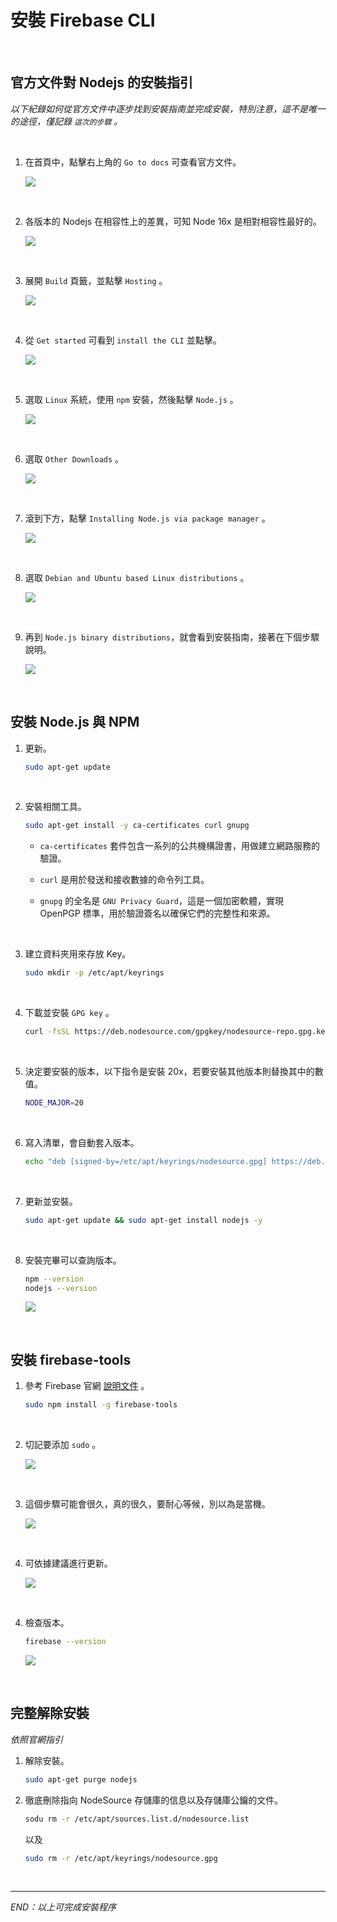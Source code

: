 # 安裝 Firebase CLI

<br>

## 官方文件對 Nodejs 的安裝指引

_以下紀錄如何從官方文件中逐步找到安裝指南並完成安裝，特別注意，這不是唯一的途徑，僅記錄 `這次的步驟` 。_

<br>

1. 在首頁中，點擊右上角的 `Go to docs` 可查看官方文件。

    ![](images/img_04.png)

<br>

2. 各版本的 Nodejs 在相容性上的差異，可知 Node 16x 是相對相容性最好的。

    ![](images/img_01.png)

<br>

3. 展開 `Build` 頁籤，並點擊 `Hosting` 。

    ![](images/img_05.png)

<br>

4. 從 `Get started` 可看到 `install the CLI` 並點擊。

    ![](images/img_06.png)

<br>

5. 選取 `Linux` 系統，使用 `npm` 安裝，然後點擊 `Node.js` 。

    ![](images/img_07.png)

<br>

6. 選取 `Other Downloads` 。

    ![](images/img_08.png)

<br>

7. 滾到下方，點擊 `Installing Node.js via package manager` 。

    ![](images/img_09.png)

<br>

8. 選取 `Debian and Ubuntu based Linux distributions` 。

    ![](images/img_10.png)

<br>

9. 再到 `Node.js binary distributions`，就會看到安裝指南，接著在下個步驟說明。

    ![](images/img_11.png)


<br>

## 安裝 Node.js 與 NPM

1. 更新。

    ```bash
    sudo apt-get update
    ```

<br>

2. 安裝相關工具。

    ```bash
    sudo apt-get install -y ca-certificates curl gnupg
    ```

   - `ca-certificates` 套件包含一系列的公共機構證書，用做建立網路服務的驗證。
   
   - `curl` 是用於發送和接收數據的命令列工具。
   
   - `gnupg` 的全名是 `GNU Privacy Guard`，這是一個加密軟體，實現 OpenPGP 標準，用於驗證簽名以確保它們的完整性和來源。

<br>

3. 建立資料夾用來存放 Key。

    ```bash
    sudo mkdir -p /etc/apt/keyrings
    ```

<br>

4. 下載並安裝 `GPG key` 。

    ```bash
    curl -fsSL https://deb.nodesource.com/gpgkey/nodesource-repo.gpg.key | sudo gpg --dearmor -o /etc/apt/keyrings/nodesource.gpg
    ```

<br>

5. 決定要安裝的版本，以下指令是安裝 20x，若要安裝其他版本則替換其中的數值。

    ```bash
    NODE_MAJOR=20
    ```

<br>

6. 寫入清單，會自動套入版本。

    ```bash
    echo "deb [signed-by=/etc/apt/keyrings/nodesource.gpg] https://deb.nodesource.com/node_$NODE_MAJOR.x nodistro main" | sudo tee /etc/apt/sources.list.d/nodesource.list
    ```

<br>

7. 更新並安裝。

    ```bash
    sudo apt-get update && sudo apt-get install nodejs -y
    ```

<br>

8. 安裝完畢可以查詢版本。

    ```bash
    npm --version
    nodejs --version
    ```
    
    ![](images/img_02.png)

<br>

## 安裝 firebase-tools

1. 參考 Firebase 官網 [說明文件](https://firebase.google.com/docs/cli?authuser=0&hl=en#install-cli-mac-linux) 。


    ```bash
    sudo npm install -g firebase-tools
    ```

<br>

2. 切記要添加 `sudo` 。

    ![](images/img_03.png)

<br>

3. 這個步驟可能會很久，真的很久，要耐心等候，別以為是當機。

    ![](images/img_20.png)

<br>

4. 可依據建議進行更新。

    ![](images/img_12.png)

<br>

4. 檢查版本。

    ```bash
    firebase --version
    ```
    
    ![](images/img_13.png)


<br>

## 完整解除安裝

_依照官網指引_

1. 解除安裝。

    ```bash
    sudo apt-get purge nodejs
    ```

2. 徹底刪除指向 NodeSource 存儲庫的信息以及存儲庫公鑰的文件。

    ```bash
    sodu rm -r /etc/apt/sources.list.d/nodesource.list
    ```
    以及
    ```bash
    sudo rm -r /etc/apt/keyrings/nodesource.gpg
    ```

<br>

---

_END：以上可完成安裝程序_